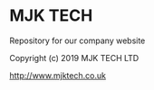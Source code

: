 MJK TECH
=========

Repository for our company website


Copyright (c) 2019 MJK TECH LTD

http://www.mjktech.co.uk

